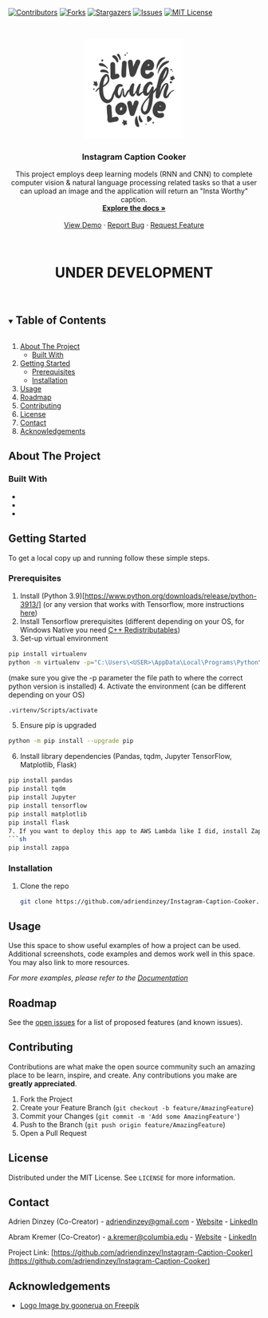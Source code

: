 [![Contributors][contributors-shield]][contributors-url]
[![Forks][forks-shield]][forks-url]
[![Stargazers][stars-shield]][stars-url]
[![Issues][issues-shield]][issues-url]
[![MIT License][license-shield]][license-url]



<!-- PROJECT LOGO -->
<br />
<p align="center">
  <a href="https://github.com/adriendinzey/Instagram-Caption-Cooker">
    <img src="images/logo.jpg" alt="Logo" width="200" height="200">
  </a>

  <h3 align="center">Instagram Caption Cooker</h3>

  <p align="center">
    This project employs deep learning models (RNN and CNN) to complete computer vision & natural language processing related tasks so that a user can upload an image and the application will return an "Insta Worthy" caption.
    <br />
    <a href="https://github.com/adriendinzey/Instagram-Caption-Cooker"><strong>Explore the docs »</strong></a>
    <br />
    <br />
    <a href="https://github.com/adriendinzey/Instagram-Caption-Cooker">View Demo</a>
    ·
    <a href="https://github.com/adriendinzey/Instagram-Caption-Cooker/issues">Report Bug</a>
    ·
    <a href="https://github.com/adriendinzey/Instagram-Caption-Cooker/issues">Request Feature</a>
  </p>
</p>
<br>
<p>
  <h1 align="center"> <strong>
  UNDER DEVELOPMENT
  </strong>
  </h1>
</p>
<br>

<!-- TABLE OF CONTENTS -->
<details open="open">
  <summary><h2 style="display: inline-block">Table of Contents</h2></summary>
  <ol>
    <li>
      <a href="#about-the-project">About The Project</a>
      <ul>
        <li><a href="#built-with">Built With</a></li>
      </ul>
    </li>
    <li>
      <a href="#getting-started">Getting Started</a>
      <ul>
        <li><a href="#prerequisites">Prerequisites</a></li>
        <li><a href="#installation">Installation</a></li>
      </ul>
    </li>
    <li><a href="#usage">Usage</a></li>
    <li><a href="#roadmap">Roadmap</a></li>
    <li><a href="#contributing">Contributing</a></li>
    <li><a href="#license">License</a></li>
    <li><a href="#contact">Contact</a></li>
    <li><a href="#acknowledgements">Acknowledgements</a></li>
  </ol>
</details>



<!-- ABOUT THE PROJECT -->
## About The Project


### Built With

* []()
* []()
* []()



<!-- GETTING STARTED -->
## Getting Started

To get a local copy up and running follow these simple steps.

### Prerequisites

1. Install (Python 3.9)[https://www.python.org/downloads/release/python-3913/] (or any version that works with Tensorflow, more instructions [here](https://www.tensorflow.org/install))
2. Install Tensorflow prerequisites (different depending on your OS, for Windows Native you need [C++ Redistributables](https://learn.microsoft.com/en-us/cpp/windows/latest-supported-vc-redist?view=msvc-170))
3. Set-up virtual environment
  ```sh
  pip install virtualenv
  python -m virtualenv -p="C:\Users\<USER>\AppData\Local\Programs\Python\Python39\python.Exe" .virtenv 
  ```
  (make sure you give the -p parameter the file path to where the correct python version is installed)
4. Activate the environment (can be different depending on your OS)
  ```sh
  .virtenv/Scripts/activate
  ```
5. Ensure pip is upgraded
  ```sh
  python -m pip install --upgrade pip
  ```
6. Install library dependencies (Pandas, tqdm, Jupyter TensorFlow, Matplotlib, Flask)
  ```sh
  pip install pandas
  pip install tqdm
  pip install Jupyter
  pip install tensorflow
  pip install matplotlib
  pip install flask
7. If you want to deploy this app to AWS Lambda like I did, install Zappa
  ```sh
  pip install zappa
  ```

### Installation

1. Clone the repo
   ```sh
   git clone https://github.com/adriendinzey/Instagram-Caption-Cooker.git
   ```




<!-- USAGE EXAMPLES -->
## Usage

Use this space to show useful examples of how a project can be used. Additional screenshots, code examples and demos work well in this space. You may also link to more resources.

_For more examples, please refer to the [Documentation](https://example.com)_



<!-- ROADMAP -->
## Roadmap

See the [open issues](https://github.com/adriendinzey/Instagram-Caption-Cooker/issues) for a list of proposed features (and known issues).



<!-- CONTRIBUTING -->
## Contributing

Contributions are what make the open source community such an amazing place to be learn, inspire, and create. Any contributions you make are **greatly appreciated**.

1. Fork the Project
2. Create your Feature Branch (`git checkout -b feature/AmazingFeature`)
3. Commit your Changes (`git commit -m 'Add some AmazingFeature'`)
4. Push to the Branch (`git push origin feature/AmazingFeature`)
5. Open a Pull Request



<!-- LICENSE -->
## License

Distributed under the MIT License. See `LICENSE` for more information.



<!-- CONTACT -->
## Contact

Adrien Dinzey (Co-Creator) - adriendinzey@gmail.com - [Website](http://adriendinzey.github.io/) - [LinkedIn](https://www.linkedin.com/in/adriendinzey/)

Abram Kremer (Co-Creator) - a.kremer@columbia.edu - [Website](https://abramkremer.github.io/) - [LinkedIn](https://www.linkedin.com/in/abramkremer/)

Project Link: [https://github.com/adriendinzey/Instagram-Caption-Cooker](https://github.com/adriendinzey/Instagram-Caption-Cooker)



<!-- ACKNOWLEDGEMENTS -->
## Acknowledgements

* [Logo Image by goonerua on Freepik](https://www.freepik.com/free-vector/live-laugh-love-lettering-phrase-valentine-day-greeting-card-isolated-white_15128710.htm#query=live%20laugh%20love&position=5&from_view=keyword)






<!-- MARKDOWN LINKS & IMAGES -->
<!-- https://www.markdownguide.org/basic-syntax/#reference-style-links -->
[contributors-shield]: https://img.shields.io/github/contributors/adriendinzey/Instagram-Caption-Cooker.svg?style=for-the-badge
[contributors-url]: https://github.com/adriendinzey/Instagram-Caption-Cooker/graphs/contributors
[forks-shield]: https://img.shields.io/github/forks/adriendinzey/Instagram-Caption-Cooker.svg?style=for-the-badge
[forks-url]: https://github.com/adriendinzey/Instagram-Caption-Cooker/network/members
[stars-shield]: https://img.shields.io/github/stars/adriendinzey/Instagram-Caption-Cooker.svg?style=for-the-badge
[stars-url]: https://github.com/adriendinzey/Instagram-Caption-Cooker/stargazers
[issues-shield]: https://img.shields.io/github/issues/adriendinzey/Instagram-Caption-Cooker.svg?style=for-the-badge
[issues-url]: https://github.com/adriendinzey/Instagram-Caption-Cooker/issues
[license-shield]: https://img.shields.io/github/license/adriendinzey/Instagram-Caption-Cooker.svg?style=for-the-badge
[license-url]: https://github.com/adriendinzey/Instagram-Caption-Cooker/blob/master/LICENSE.txt
